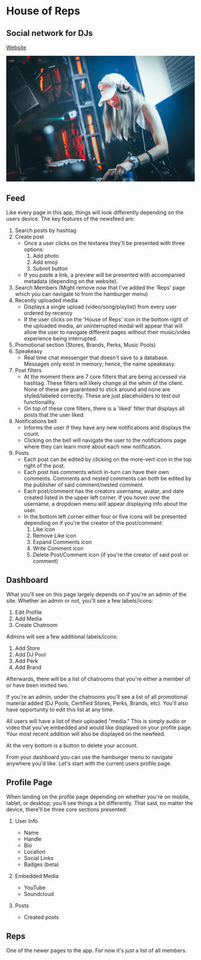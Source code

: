 # House of Reps
## Social network for DJs

[Website](https://house.senatedjs.com/)

![House of Reps Landing page background image](client/src/img/dj.jpg)

## Feed

Like every page in this app, things will look differently depending on the users device. The key features of the newsfeed are: 

1. Search posts by hashtag
1. Create post
    * Once a user clicks on the textarea they'll be presented with three options:
        1. Add photo
        1. Add emoji
        1. Submit button
    * If you paste a link, a preview will be presented with accompanied metadata (depending on the website).
1. Search Members (Might remove now that I've added the 'Reps' page which you can navigate to from the hamburger menu)
1. Recently uploaded media
    * Displays a single upload (video/song/playlist) from every user ordered by recency
    * If the user clicks on the 'House of Reps' icon in the bottom right of the uploaded media, an uninterrupted modal will appear that will allow the user to navigate different pages without their music/video experience being interrupted.
1. Promotional section (Stores, Brands, Perks, Music Pools)
1. Speakeasy
    * Real time chat messenger that doesn't save to a database. Messages only exist in memory; hence, the name speakeasy.
1. Post filters
    * At the moment there are 7 core filters that are being accessed via hashtag. These filters will likely change at the whim of the client. None of these are guaranteed to stick around and none are styled/labeled correctly. These are just placeholders to test out functionality.
    * On top of these core filters, there is a 'liked' filter that displays all posts that the user liked.
1. Notifications bell 
    * Informs the user if they have any new notifications and displays the count.
    * Clicking on the bell will navigate the user to the notifications page where they can learn more about each new notification.
1. Posts
    * Each post can be edited by clicking on the more-vert icon in the top right of the post.
    * Each post has comments which in-turn can have their own comments. Comments and nested comments can both be edited by the publisher of said comment/nested comment.
    * Each post/comment has the creators username, avatar, and date created listed in the upper left corner. If you hover over the username, a dropdown menu will appear displaying info about the user.
    * In the bottom left corner either four or five icons will be presented depending on if you're the creator of the post/comment:
        1. Like icon
        1. Remove Like icon
        1. Expand Comments icon
        1. Write Comment icon
        1. Delete Post/Comment icon (if you're the creator of said post or comment)

## Dashboard

What you'll see on this page largely depends on if you're an admin of the site. Whether an admin or not, you'll see a few labels/icons: 

  1. Edit Profile 
  1. Add Media 
  1. Create Chatroom

Admins will see a few additional labels/icons: 

  1. Add Store 
  1. Add DJ Pool 
  1. Add Perk 
  1. Add Brand

Afterwards, there will be a list of chatrooms that you're either a member of or have been invited two.

If you're an admin, under the chatrooms you'll see a list of all promotional material added (DJ Pools, Certified Stores, Perks, Brands, etc). You'll also have opportunity to edit this list at any time.

All users will have a list of their uploaded "media." This is simply audio or video that you've embedded and would like displayed on your profile page. Your most recent addition will also be displayed on the newfeed.

At the very bottom is a button to delete your account. 

From your dashboard you can use the hamburger menu to navigate anywhere you'd like. Let's start with the current users profile page.

## Profile Page

When landing on the profile page depending on whether you're on mobile, tablet, or desktop; you'll see things a bit differently. That said, no matter the device, there'll be three core sections presented: 

1. User Info
    * Name
    * Handle
    * Bio
    * Location
    * Social Links
    * Badges (beta)

1. Embedded Media
    * YouTube
    * Soundcloud

1. Posts
    * Created posts

## Reps

One of the newer pages to the app. For now it's just a list of all members. 
